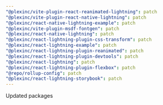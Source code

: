 ```yaml
---
"@plexinc/vite-plugin-react-reanimated-lightning": patch
"@plexinc/vite-plugin-react-native-lightning": patch
"@plexinc/react-native-lightning-example": patch
"@plexinc/vite-plugin-msdf-fontgen": patch
"@plexinc/react-native-lightning": patch
"@plexinc/react-lightning-plugin-css-transform": patch
"@plexinc/react-lightning-example": patch
"@plexinc/react-lightning-plugin-reanimated": patch
"@plexinc/react-lightning-plugin-devtools": patch
"@plexinc/react-lightning": patch
"@plexinc/react-lightning-plugin-flexbox": patch
"@repo/rollup-config": patch
"@plexinc/react-lightning-storybook": patch
---
```


Updated packages
